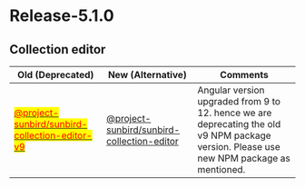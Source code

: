 # Release-5.1.0

## **Collection editor**&#x20;

| Old (Deprecated)                                                                                                                                             | New (Alternative)                                                                                                              | Comments                                                                                                                                 |
| ------------------------------------------------------------------------------------------------------------------------------------------------------------ | ------------------------------------------------------------------------------------------------------------------------------ | ---------------------------------------------------------------------------------------------------------------------------------------- |
| [<mark style="color:red;">@project-sunbird/sunbird-collection-editor-v9</mark>](https://www.npmjs.com/package/@project-sunbird/sunbird-collection-editor-v9) | [@project-sunbird/sunbird-collection-editor](https://www.npmjs.com/package/@project-sunbird/sunbird-collection-editor/v/5.1.3) | Angular version upgraded from 9 to 12. hence we are deprecating the old v9 NPM package version. Please use new NPM package as mentioned. |



